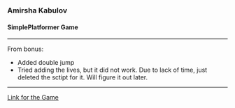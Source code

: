 ### Amirsha Kabulov
#### SimplePlatformer Game 
***
From bonus: 
- Added double jump
- Tried adding the lives, but it did not work. Due to lack of time, just deleted the sctipt for it. Will figure it out later.
***
[Link for the Game](https://amirshakabulov.github.io/simplePlatformer/hosting/simplePlatformer.html)
